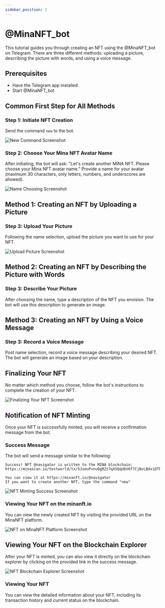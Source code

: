 ```yaml
---
sidebar_position: 2
---
```


# @MinaNFT_bot

This tutorial guides you through creating an NFT using the @MinaNFT_bot on Telegram. There are three different methods: uploading a picture, describing the picture with words, and using a voice message.

## Prerequisites

- Have the Telegram app installed.
- Start @MinaNFT_bot

## Common First Step for All Methods

### Step 1: Initiate NFT Creation

Send the command `new` to the bot.

![New Command Screenshot](/img/bot/menu.png)

### Step 2: Choose Your Mina NFT Avatar Name

After initiating, the bot will ask: "Let's create another MINA NFT. Please choose your Mina NFT avatar name." Provide a name for your avatar (maximum 30 characters, only letters, numbers, and underscores are allowed).

![Name Choosing Screenshot](/img/bot/new.png)

## Method 1: Creating an NFT by Uploading a Picture

### Step 3: Upload Your Picture

Following the name selection, upload the picture you want to use for your NFT.

![Upload Picture Screenshot](/img/bot/picture.png)

## Method 2: Creating an NFT by Describing the Picture with Words

### Step 3: Describe Your Picture

After choosing the name, type a description of the NFT you envision. The bot will use this description to generate an image.

## Method 3: Creating an NFT by Using a Voice Message

### Step 3: Record a Voice Message

Post name selection, record a voice message describing your desired NFT. The bot will generate an image based on your description.

## Finalizing Your NFT

No matter which method you choose, follow the bot's instructions to complete the creation of your NFT.

![Finalizing Your NFT Screenshot](/img/bot/wait.png)

## Notification of NFT Minting

Once your NFT is successfully minted, you will receive a confirmation message from the bot.

### Success Message

The bot will send a message similar to the following:

```
Success! NFT @navigator is written to the MINA blockchain:
https://minascan.io/testworld/tx/5JueuPvnuQgRZz7qXSQqUbV6f7CjBvLBdxiDTkmzVsaPk5U1Y9jn

You can view it at https://minanft.io/@navigator
If you want to create another NFT, type the command "new"
```

![NFT Minting Success Screenshot](/img/bot/success.png)

### Viewing Your NFT on the minanft.io

You can view the newly created NFT by visiting the provided URL on the MinaNFT platform.

![NFT on MinaNFT Platform Screenshot](/img/bot/site.png)

## Viewing Your NFT on the Blockchain Explorer

After your NFT is minted, you can also view it directly on the blockchain explorer by clicking on the provided link in the success message.

![NFT Blockchain Explorer Screenshot](/img/bot/minascan.png)

### Viewing Your NFT

You can view the detailed information about your NFT, including its transaction history and current status on the blockchain.
